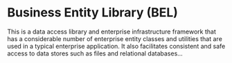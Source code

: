 # Business Entity Library (BEL)

This is a data access library and enterprise infrastructure framework that has 
a considerable number of enterprise entity classes and utilities that are used 
in a typical enterprise application. It also facilitates consistent and safe access to data 
stores such as files and relational databases...

